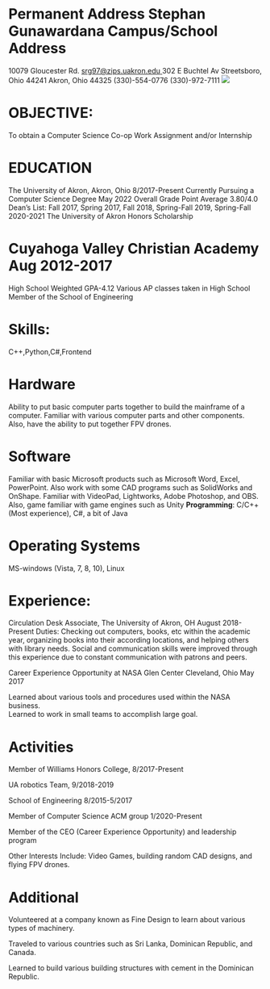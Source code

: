 ﻿# Permanent Address  **Stephan Gunawardana**  Campus/School  Address 

10079 Gloucester Rd.  [srg97@zips.uakron.edu ](mailto:srg97@zips.uakron.edu) 302 E Buchtel Av Streetsboro, Ohio 44241   Akron, Ohio 44325 (330)-554-0776  (330)-972-7111 ![](Aspose.Words.8299a8c8-11e3-4e99-90da-a978d653d972.001.png)

# OBJECTIVE:   
 
 To obtain a Computer Science Co-op Work Assignment and/or Internship 

# EDUCATION  
The University of Akron, Akron, Ohio   8/2017-Present 
Currently Pursuing a Computer Science Degree   May 2022 
Overall Grade Point Average 3.80/4.0 
Dean’s List: Fall 2017, Spring 2017, Fall 2018, Spring-Fall 2019, Spring-Fall 2020-2021 
The University of Akron Honors Scholarship 

# Cuyahoga Valley Christian Academy    Aug 2012-2017

High School Weighted GPA-4.12 
Various AP classes taken in High School 
Member of the School of Engineering 

# Skills:
C++,Python,C#,Frontend

# Hardware
 Ability to put basic computer parts together to build the mainframe of a computer. Familiar with various computer parts and other components. Also, have the ability to put together FPV drones.  

# Software
 Familiar with basic Microsoft products such as Microsoft Word, Excel, PowerPoint. Also work with some CAD programs such as SolidWorks and OnShape. Familiar with VideoPad, Lightworks, Adobe Photoshop, and OBS. Also, game familiar with game engines such as Unity **Programming**:  C/C++(Most experience), C#, a bit of Java 

# Operating Systems
 MS-windows (Vista, 7, 8, 10), Linux 

# Experience:
Circulation Desk Associate, The University of Akron, OH                August 2018-Present 
Duties: Checking out computers, books, etc within the academic year, organizing  books into their according locations, and helping others with library needs. 
Social and communication skills were improved through this experience due to  constant communication with patrons and peers.  

Career Experience Opportunity at NASA Glen Center Cleveland, Ohio  May 2017 

Learned about various tools and procedures used within the NASA business.  
Learned to work in small teams to accomplish large goal. 

# Activities
 Member of Williams Honors College, 8/2017-Present 

UA robotics Team, 9/2018-2019 

School of Engineering 8/2015-5/2017 

Member of Computer Science ACM group 1/2020-Present  

Member of the CEO (Career Experience Opportunity) and leadership program 

Other Interests Include: Video Games, building random CAD designs, and flying FPV drones. 

# Additional
 Volunteered at a company known as Fine Design to learn about various types of machinery. 

Traveled to various countries such as Sri Lanka, Dominican Republic, and Canada. 

Learned to build various building structures with cement in the Dominican Republic.  

